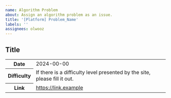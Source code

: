```yaml
---
name: Algorithm Problem
about: Assign an algorithm problem as an issue.
title: '[Platform] Problem_Name'
labels: ''
assignees: olwooz
---
```


## Title

<table>
  <tr>
    <th>Date</th>
    <td>2024-00-00</td>
  </tr>
  <tr>
    <th>Difficulty</th>
    <td>If there is a difficulty level presented by the site, please fill it out.</td>
  </tr>
  <tr>
    <th>Link</th>
    <td><a href='https://link.example' target='_blank' >https://link.example</a>
    </td>
  </tr>
</table>
